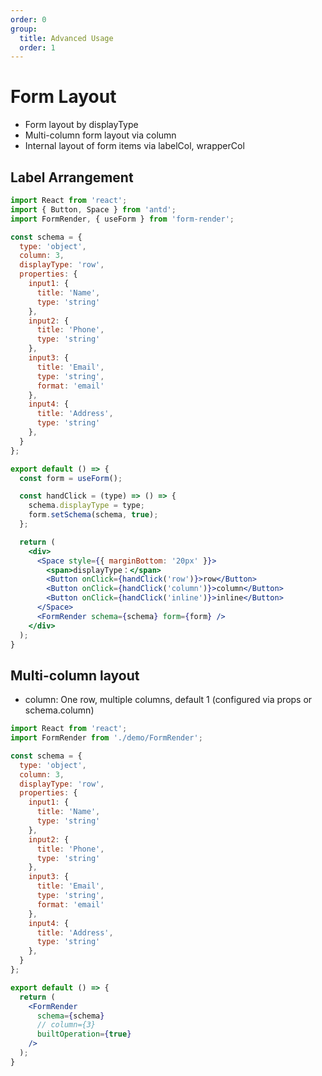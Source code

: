 ```yaml
---
order: 0
group: 
  title: Advanced Usage
  order: 1
---
```


# Form Layout
- Form layout by displayType
- Multi-column form layout via column
- Internal layout of form items via labelCol, wrapperCol

## Label Arrangement
```jsx
import React from 'react';
import { Button, Space } from 'antd';
import FormRender, { useForm } from 'form-render';

const schema = {
  type: 'object',
  column: 3,
  displayType: 'row',
  properties: {
    input1: {
      title: 'Name',
      type: 'string'
    },
    input2: {
      title: 'Phone',
      type: 'string'
    },
    input3: {
      title: 'Email',
      type: 'string',
      format: 'email'
    },
    input4: {
      title: 'Address',
      type: 'string'
    },
  }
};

export default () => {
  const form = useForm();

  const handClick = (type) => () => {
    schema.displayType = type;
    form.setSchema(schema, true);
  };

  return (
    <div>
      <Space style={{ marginBottom: '20px' }}>
        <span>displayType：</span>
        <Button onClick={handClick('row')}>row</Button>
        <Button onClick={handClick('column')}>column</Button>
        <Button onClick={handClick('inline')}>inline</Button>
      </Space>
      <FormRender schema={schema} form={form} />
    </div>
  );
}
```

## Multi-column layout

- column: One row, multiple columns, default 1 (configured via props or schema.column)

```jsx
import React from 'react';
import FormRender from './demo/FormRender';

const schema = {
  type: 'object',
  column: 3,
  displayType: 'row',
  properties: {
    input1: {
      title: 'Name',
      type: 'string'
    },
    input2: {
      title: 'Phone',
      type: 'string'
    },
    input3: {
      title: 'Email',
      type: 'string',
      format: 'email'
    },
    input4: {
      title: 'Address',
      type: 'string'
    },
  }
};

export default () => {
  return (
    <FormRender 
      schema={schema} 
      // column={3}
      builtOperation={true}
    />
  );
}
```


<!-- ## Form item layout

- labelCol: label label layout, same as Col component, set span value, e.g. { span: 6 }
- wrapperCol: Use this property when you need to set the layout style for the input control, same usage as labelCol
- Default Value：
```js
// One row and one column
const labelCol = { span: 4 };
const wrapperCol = { span: 8 };

// One row and two columns
const labelCol = { span: 6 };
const wrapperCol = { span: 14 };

// Three or more columns
const labelCol = { span: 7 };
const wrapperCol = { span: 15 };
```

```jsx
import React from 'react';
import FormRender, { useForm } from 'form-render';

const schema = {
  type: 'object',
   displayType: 'row',
  column: 1,
  labelCol: {
    span: 9
  },
  properties: {
    input1: {
      title: 'Name',
      type: 'string'
    },
    input2: {
      title: 'Phone',
      type: 'string'
    },
    input3: {
      title: 'Email',
      type: 'string',
      format: 'email'
    },
    input4: {
      title: 'Address',
      type: 'string'
    },
  }
};

export default () => {
  return (
    <FormRender 
      schema={schema} 
      builtOperation={true}
      // labelCol={{ span: 9 }}
    />
  )
};
``` -->
